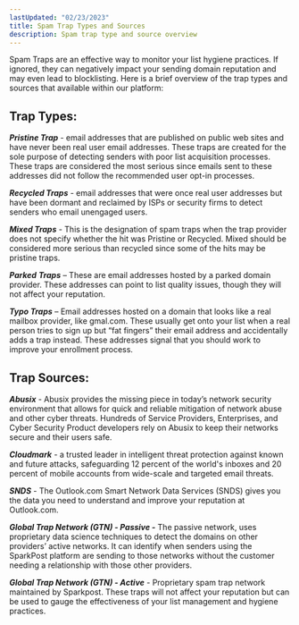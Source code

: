 ```yaml
---
lastUpdated: "02/23/2023"
title: Spam Trap Types and Sources
description: Spam trap type and source overview
---
```



 Spam Traps are an effective way to monitor your list hygiene practices. If ignored, they can negatively impact your sending domain reputation and may even lead to blocklisting. Here is a brief overview of the trap types and sources that available within our platform:

## Trap Types:

***Pristine Trap*** - email addresses that are published on public web sites and have never been real user email addresses. These traps are created for the sole purpose of detecting senders with poor list acquisition processes. These traps are considered the most serious since emails sent to these addresses did not follow the recommended user opt-in processes.

***Recycled Traps*** - email addresses that were once real user addresses but have been dormant and reclaimed by ISPs or security firms to detect senders who email unengaged users.

***Mixed Traps*** - This is the designation of spam traps when the trap provider does not specify whether the hit was Pristine or Recycled. Mixed should be considered more serious than recycled since some of the hits may be pristine traps.

***Parked*** ***Traps*** – These are email addresses hosted by a parked domain provider. These addresses can point to list quality issues, though they will not affect your reputation.

***Typo Traps*** – Email addresses hosted on a domain that looks like a real mailbox provider, like gmal.com. These usually get onto your list when a real person tries to sign up but “fat fingers” their email address and accidentally adds a trap instead. These addresses signal that you should work to improve your enrollment process.

## Trap Sources:

***Abusix*** - Abusix provides the missing piece in today’s network security environment that allows for quick and reliable mitigation of network abuse and other cyber threats. Hundreds of Service Providers, Enterprises, and Cyber Security Product developers rely on Abusix to keep their networks secure and their users safe.

***Cloudmark*** - a trusted leader in intelligent threat protection against known and future attacks, safeguarding 12 percent of the world's inboxes and 20 percent of mobile accounts from wide-scale and targeted email threats.

***SNDS*** - The Outlook.com Smart Network Data Services (SNDS) gives you the data you need to understand and improve your reputation at Outlook.com.

***Global Trap Network (GTN) - Passive -*** The passive network, uses proprietary data science techniques to detect the domains on other providers’ active networks. It can identify when senders using the SparkPost platform are sending to those networks without the customer needing a relationship with those other providers.

***Global Trap Network (GTN) - Active*** - Proprietary spam trap network maintained by Sparkpost. These traps will not affect your reputation but can be used to gauge the effectiveness of your list management and hygiene practices.
